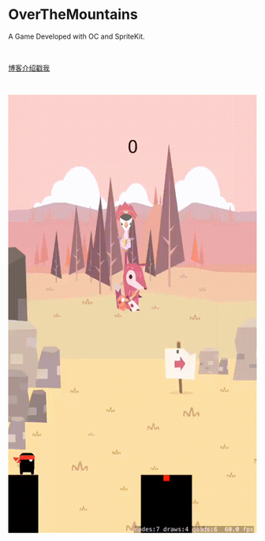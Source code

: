 # OverTheMountains
A Game Developed with OC and SpriteKit.

&nbsp;

[博客介绍戳我](https://icodewoods.github.io/2019/04/02/SpriteKit%20%E5%BC%80%E5%8F%91%E6%B8%B8%E6%88%8F%E5%AE%9E%E6%88%98%E2%80%94%E2%80%94%E3%80%8AOverTheMountains%E3%80%8B/)

&nbsp;

![image](https://github.com/iCodeWoods/OverTheMountains/blob/master/README_IMG/OverTheMountains.gif?raw=true)

